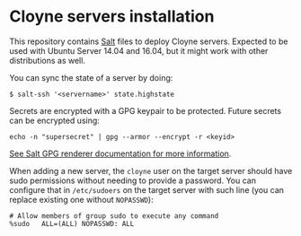 # Cloyne servers installation

This repository contains [Salt](http://docs.saltstack.com/en/latest/) files to deploy Cloyne servers.
Expected to be used with Ubuntu Server 14.04 and 16.04, but it might work with other distributions
as well.

You can sync the state of a server by doing:

```
$ salt-ssh '<servername>' state.highstate
```

Secrets are encrypted with a GPG keypair to be protected. Future secrets can be encrypted using:

```
echo -n "supersecret" | gpg --armor --encrypt -r <keyid>
```

[See Salt GPG renderer documentation for more information](https://docs.saltstack.com/en/latest/ref/renderers/all/salt.renderers.gpg.html).

When adding a new server, the `cloyne` user on the target server should have sudo permissions without needing to provide a password.
You can configure that in `/etc/sudoers` on the target server with such line (you can replace existing
one without `NOPASSWD`):

```
# Allow members of group sudo to execute any command
%sudo   ALL=(ALL) NOPASSWD: ALL
```
